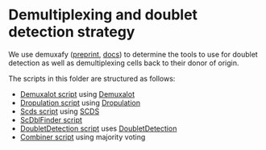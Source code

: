 # Demultiplexing and doublet detection strategy

We use demuxafy ([preprint](https://www.biorxiv.org/content/10.1101/2022.03.07.483367v1), [docs](https://demultiplexing-doublet-detecting-docs.readthedocs.io/en/latest/index.html)) to determine the tools to use for doublet detection as well as demultiplexing cells back to their donor of origin.

The scripts in this folder are structured as follows:

* [Demuxalot script]() using [Demuxalot](https://pypi.org/project/demuxalot/)
* [Dropulation script]() using [Dropulation](https://github.com/broadinstitute/Drop-seq/blob/master/doc/Census-seq_Computational_Protcools.pdf)
* [Scds script](demuxafy_scds_runner.qsub) using [SCDS]()
* [ScDblFinder script]()
* [DoubletDetection script]() uses [DoubletDetection](https://github.com/JonathanShor/DoubletDetection)
* [Combiner script](demuxafy_combiner.qsub) using majority voting
